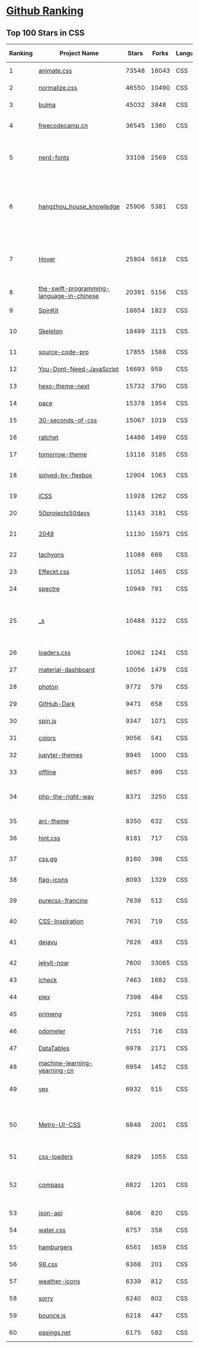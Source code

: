[Github Ranking](../README.md)
==========

## Top 100 Stars in CSS

| Ranking | Project Name | Stars | Forks | Language | Open Issues | Description | Last Commit |
| ------- | ------------ | ----- | ----- | -------- | ----------- | ----------- | ----------- |
| 1 | [animate.css](https://github.com/animate-css/animate.css) | 73548 | 16043 | CSS | 14 | 🍿 A cross-browser library of CSS animations. As easy to use as an easy thing. | 2022-02-03T19:01:52Z |
| 2 | [normalize.css](https://github.com/necolas/normalize.css) | 46550 | 10490 | CSS | 36 | A modern alternative to CSS resets | 2021-11-30T14:21:20Z |
| 3 | [bulma](https://github.com/jgthms/bulma) | 45032 | 3848 | CSS | 210 | Modern CSS framework based on Flexbox | 2022-02-03T13:17:22Z |
| 4 | [freecodecamp.cn](https://github.com/FreeCodeCampChina/freecodecamp.cn) | 36545 | 1380 | CSS | 141 | FCC China open source codebase and curriculum. Learn to code and help nonprofits. | 2021-08-02T08:34:49Z |
| 5 | [nerd-fonts](https://github.com/ryanoasis/nerd-fonts) | 33108 | 2569 | CSS | 225 | Iconic font aggregator, collection, & patcher. 3,600+ icons, 50+ patched fonts: Hack, Source Code Pro, more. Glyph collections: Font Awesome, Material Design Icons, Octicons, & more | 2022-02-02T19:45:30Z |
| 6 | [hangzhou_house_knowledge](https://github.com/houshanren/hangzhou_house_knowledge) | 25906 | 5381 | CSS | 0 | 2017年买房经历总结出来的买房购房知识分享给大家，希望对大家有所帮助。买房不易，且买且珍惜。Sharing the knowledge of buy an own house that according  to the experience at hangzhou in 2017 to all the people. It's not easy to buy a own house, so I hope that it would be useful to everyone. | 2020-10-18T13:49:34Z |
| 7 | [Hover](https://github.com/IanLunn/Hover) | 25804 | 5618 | CSS | 19 | A collection of CSS3 powered hover effects to be applied to links, buttons, logos, SVG, featured images and so on. Easily apply to your own elements, modify or just use for inspiration. Available in CSS, Sass, and LESS. | 2021-09-07T17:51:17Z |
| 8 | [the-swift-programming-language-in-chinese](https://github.com/SwiftGGTeam/the-swift-programming-language-in-chinese) | 20391 | 5156 | CSS | 3 | 中文版 Apple 官方 Swift 教程《The Swift Programming Language》 | 2021-12-13T18:19:33Z |
| 9 | [SpinKit](https://github.com/tobiasahlin/SpinKit) | 18654 | 1823 | CSS | 5 | A collection of loading indicators animated with CSS | 2020-08-01T09:04:59Z |
| 10 | [Skeleton](https://github.com/dhg/Skeleton) | 18499 | 3115 | CSS | 73 | Skeleton: A Dead Simple, Responsive Boilerplate for Mobile-Friendly Development | 2021-12-23T16:27:19Z |
| 11 | [source-code-pro](https://github.com/adobe-fonts/source-code-pro) | 17855 | 1588 | CSS | 54 | Monospaced font family for user interface and coding environments | 2021-05-13T15:59:35Z |
| 12 | [You-Dont-Need-JavaScript](https://github.com/you-dont-need/You-Dont-Need-JavaScript) | 16693 | 959 | CSS | 26 | CSS is powerful, you can do a lot of things without JS. | 2022-02-01T13:20:17Z |
| 13 | [hexo-theme-next](https://github.com/iissnan/hexo-theme-next) | 15732 | 3790 | CSS | 73 | Elegant theme for Hexo.  | 2021-11-06T08:54:07Z |
| 14 | [pace](https://github.com/CodeByZach/pace) | 15378 | 1954 | CSS | 280 | Automatically add a progress bar to your site. | 2021-07-28T20:47:06Z |
| 15 | [30-seconds-of-css](https://github.com/30-seconds/30-seconds-of-css) | 15067 | 1019 | CSS | 0 | Short CSS code snippets for all your development needs | 2022-01-30T17:55:10Z |
| 16 | [ratchet](https://github.com/twbs/ratchet) | 14486 | 1499 | CSS | 203 | Build mobile apps with simple HTML, CSS, and JavaScript components.  | 2021-05-26T13:51:40Z |
| 17 | [tomorrow-theme](https://github.com/chriskempson/tomorrow-theme) | 13116 | 3185 | CSS | 83 | Tomorrow Theme now lives on at https://github.com/chriskempson/base16 | 2019-06-08T11:18:32Z |
| 18 | [solved-by-flexbox](https://github.com/philipwalton/solved-by-flexbox) | 12904 | 1063 | CSS | 22 | A showcase of problems once hard or impossible to solve with CSS alone, now made trivially easy with Flexbox. | 2022-01-22T01:39:09Z |
| 19 | [iCSS](https://github.com/chokcoco/iCSS) | 11928 | 1262 | CSS | 141 | 不止于 CSS | 2022-01-19T02:06:05Z |
| 20 | [50projects50days](https://github.com/bradtraversy/50projects50days) | 11143 | 3181 | CSS | 0 | 50+ mini web projects using HTML, CSS & JS | 2022-02-02T14:43:00Z |
| 21 | [2048](https://github.com/gabrielecirulli/2048) | 11130 | 15971 | CSS | 57 | A small clone of 1024 (https://play.google.com/store/apps/details?id=com.veewo.a1024) | 2022-01-22T11:12:31Z |
| 22 | [tachyons](https://github.com/tachyons-css/tachyons) | 11088 | 669 | CSS | 71 | Functional css for humans | 2021-06-17T01:35:41Z |
| 23 | [Effeckt.css](https://github.com/h5bp/Effeckt.css) | 11052 | 1465 | CSS | 0 | This repo is archived. Thanks! | 2019-03-01T16:28:55Z |
| 24 | [spectre](https://github.com/picturepan2/spectre) | 10949 | 781 | CSS | 158 | Spectre.css - A Lightweight, Responsive and Modern CSS Framework | 2021-10-11T07:58:04Z |
| 25 | [_s](https://github.com/Automattic/_s) | 10488 | 3122 | CSS | 38 | Hi. I'm a starter theme called _s, or underscores, if you like. I'm a theme meant for hacking so don't use me as a Parent Theme. Instead try turning me into the next, most awesome, WordPress theme out there. That's what I'm here for. | 2022-01-21T15:06:27Z |
| 26 | [loaders.css](https://github.com/ConnorAtherton/loaders.css) | 10062 | 1241 | CSS | 7 | Delightful, performance-focused pure css loading animations. | 2020-10-01T05:00:58Z |
| 27 | [material-dashboard](https://github.com/creativetimofficial/material-dashboard) | 10056 | 1479 | CSS | 36 | Material Dashboard - Open Source Bootstrap 5 Material Design Admin | 2022-01-25T13:05:07Z |
| 28 | [photon](https://github.com/connors/photon) | 9772 | 579 | CSS | 66 | The fastest way to build beautiful Electron apps using simple HTML and CSS | 2021-02-28T12:18:31Z |
| 29 | [GitHub-Dark](https://github.com/StylishThemes/GitHub-Dark) | 9471 | 658 | CSS | 42 | :octocat: Dark GitHub style | 2022-01-26T12:35:04Z |
| 30 | [spin.js](https://github.com/fgnass/spin.js) | 9347 | 1071 | CSS | 11 | A spinning activity indicator | 2021-09-01T22:19:41Z |
| 31 | [colors](https://github.com/mrmrs/colors) | 9056 | 541 | CSS | 10 | Smarter defaults for colors on the web. | 2021-08-30T03:55:20Z |
| 32 | [jupyter-themes](https://github.com/dunovank/jupyter-themes) | 8945 | 1000 | CSS | 186 | Custom Jupyter Notebook Themes | 2022-02-03T18:32:35Z |
| 33 | [offline](https://github.com/HubSpot/offline) | 8657 | 899 | CSS | 102 | Automatically display online/offline indication to your users | 2021-12-28T08:29:19Z |
| 34 | [php-the-right-way](https://github.com/codeguy/php-the-right-way) | 8371 | 3250 | CSS | 18 | An easy-to-read, quick reference for PHP best practices, accepted coding standards, and links to authoritative tutorials around the Web | 2022-01-17T10:09:02Z |
| 35 | [arc-theme](https://github.com/horst3180/arc-theme) | 8350 | 632 | CSS | 173 | A flat theme with transparent elements | 2021-02-22T01:52:31Z |
| 36 | [hint.css](https://github.com/chinchang/hint.css) | 8181 | 717 | CSS | 34 | A CSS only tooltip library for your lovely websites. | 2021-10-30T05:43:24Z |
| 37 | [css.gg](https://github.com/astrit/css.gg) | 8160 | 398 | CSS | 36 | 700+ Pure CSS, SVG & Figma UI Icons Available in SVG Sprite, styled-components, NPM & API | 2021-09-27T15:32:26Z |
| 38 | [flag-icons](https://github.com/lipis/flag-icons) | 8093 | 1329 | CSS | 10 | :flags: A curated collection of all country flags in SVG — plus the CSS for easier integration | 2022-01-30T07:49:49Z |
| 39 | [purecss-francine](https://github.com/cyanharlow/purecss-francine) | 7639 | 512 | CSS | 44 | HTML/CSS drawing in the style of an 18th-century oil painting. Hand-coded entirely in HTML & CSS. | 2020-07-13T00:50:00Z |
| 40 | [CSS-Inspiration](https://github.com/chokcoco/CSS-Inspiration) | 7631 | 719 | CSS | 354 | CSS Inspiration，在这里找到写 CSS 的灵感！ | 2021-10-22T09:00:14Z |
| 41 | [dejavu](https://github.com/appbaseio/dejavu) | 7626 | 493 | CSS | 49 | The Missing Web UI for Elasticsearch: Import, browse and edit data with rich filters and query views, create search UIs visually. | 2022-01-16T04:26:57Z |
| 42 | [jekyll-now](https://github.com/barryclark/jekyll-now) | 7600 | 33065 | CSS | 136 | Build a Jekyll blog in minutes, without touching the command line. | 2022-02-03T23:01:41Z |
| 43 | [icheck](https://github.com/dargullin/icheck) | 7463 | 1682 | CSS | 162 | Highly customizable checkboxes and radio buttons (jQuery & Zepto) | 2020-12-19T03:59:54Z |
| 44 | [plex](https://github.com/IBM/plex) | 7398 | 484 | CSS | 40 | The package of IBM’s typeface, IBM Plex. | 2022-01-22T02:47:38Z |
| 45 | [primeng](https://github.com/primefaces/primeng) | 7251 | 3669 | CSS | 1006 | The Most Complete Angular UI Component Library | 2022-02-02T12:06:42Z |
| 46 | [odometer](https://github.com/HubSpot/odometer) | 7151 | 716 | CSS | 78 | Smoothly transitions numbers with ease. #hubspot-open-source | 2018-06-30T03:01:51Z |
| 47 | [DataTables](https://github.com/DataTables/DataTables) | 6978 | 2171 | CSS | 0 | Tables plug-in for jQuery | 2022-01-25T11:01:31Z |
| 48 | [machine-learning-yearning-cn](https://github.com/deeplearning-ai/machine-learning-yearning-cn) | 6954 | 1452 | CSS | 0 | Machine Learning Yearning 中文版 - 《机器学习训练秘籍》 - Andrew Ng 著 | 2020-04-05T06:05:51Z |
| 49 | [vex](https://github.com/HubSpot/vex) | 6932 | 515 | CSS | 51 | A modern dialog library which is highly configurable and easy to style. #hubspot-open-source | 2020-09-18T20:37:02Z |
| 50 | [Metro-UI-CSS](https://github.com/olton/Metro-UI-CSS) | 6848 | 2001 | CSS | 40 | Impressive component library for expressive web development! Build responsive projects on the web with the first front-end component library in Metro Style. And now there are even more opportunities every day! | 2022-01-31T20:52:56Z |
| 51 | [css-loaders](https://github.com/lukehaas/css-loaders) | 6829 | 1055 | CSS | 10 | A collection of loading spinners animated with CSS | 2021-09-30T19:04:00Z |
| 52 | [compass](https://github.com/Compass/compass) | 6822 | 1201 | CSS | 417 | Compass is no longer actively maintained. Compass is a Stylesheet Authoring Environment that makes your website design simpler to implement and easier to maintain. | 2020-09-29T07:35:41Z |
| 53 | [json-api](https://github.com/json-api/json-api) | 6806 | 820 | CSS | 125 | A specification for building JSON APIs | 2022-02-01T21:10:58Z |
| 54 | [water.css](https://github.com/kognise/water.css) | 6757 | 358 | CSS | 16 | A drop-in collection of CSS styles to make simple websites just a little nicer | 2022-01-30T15:10:57Z |
| 55 | [hamburgers](https://github.com/jonsuh/hamburgers) | 6561 | 1659 | CSS | 20 | Tasty CSS-animated Hamburgers | 2022-01-13T06:08:58Z |
| 56 | [98.css](https://github.com/jdan/98.css) | 6368 | 201 | CSS | 18 | A design system for building faithful recreations of old UIs | 2021-08-10T17:53:22Z |
| 57 | [weather-icons](https://github.com/erikflowers/weather-icons) | 6339 | 812 | CSS | 82 | 215 Weather Themed Icons and CSS | 2021-12-13T08:50:18Z |
| 58 | [sorry](https://github.com/xtyxtyx/sorry) | 6240 | 802 | CSS | 20 | 在线制作`sorry 为所欲为`的gif | 2022-01-22T13:55:54Z |
| 59 | [bounce.js](https://github.com/tictail/bounce.js) | 6218 | 447 | CSS | 9 | Create beautiful CSS3 powered animations in no time. | 2020-09-03T08:17:21Z |
| 60 | [easings.net](https://github.com/ai/easings.net) | 6175 | 582 | CSS | 5 | Easing Functions Cheat Sheet | 2022-01-21T07:41:34Z |

